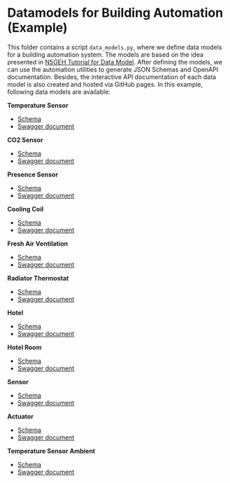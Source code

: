 # Datamodels for Building Automation (Example)

This folder contains a script `data_models.py`,
where we define data models for a building automation system.
The models are based on the idea presented in [N5GEH Tutorial for Data Model](https://github.com/N5GEH/n5geh.tutorials.data_model).
After defining the models, we can use the automation utilities to generate JSON Schemas and OpenAPI documentation.
Besides, the interactive API documentation of each data model is also created and hosted via GitHub pages.
In this example, following data models are available:

**Temperature Sensor**
- [Schema](https://n5geh.github.io/n5geh.data_models/example_building_automation/deploy/schemas/TemperatureSensorFiware.json)
- [Swagger document](https://n5geh.github.io/n5geh.data_models/example_building_automation/deploy/swagger-ui/TemperatureSensorFiware/)

**CO2 Sensor**
- [Schema](https://n5geh.github.io/n5geh.data_models/example_building_automation/deploy/schemas/CO2SensorFiware.json)
- [Swagger document](https://n5geh.github.io/n5geh.data_models/example_building_automation/deploy/swagger-ui/CO2SensorFiware/)

**Presence Sensor**
- [Schema](https://n5geh.github.io/n5geh.data_models/example_building_automation/deploy/schemas/PresenceSensorFiware.json)
- [Swagger document](https://n5geh.github.io/n5geh.data_models/example_building_automation/deploy/swagger-ui/PresenceSensorFiware/)

**Cooling Coil**
- [Schema](https://n5geh.github.io/n5geh.data_models/example_building_automation/deploy/schemas/CoolingCoilFiware.json)
- [Swagger document](https://n5geh.github.io/n5geh.data_models/example_building_automation/deploy/swagger-ui/CoolingCoilFiware/)

**Fresh Air Ventilation**
- [Schema](https://n5geh.github.io/n5geh.data_models/example_building_automation/deploy/schemas/FreshAirVentilationFiware.json)
- [Swagger document](https://n5geh.github.io/n5geh.data_models/example_building_automation/deploy/swagger-ui/FreshAirVentilationFiware/)

**Radiator Thermostat**
- [Schema](https://n5geh.github.io/n5geh.data_models/example_building_automation/deploy/schemas/RadiatorThermostatFiware.json)
- [Swagger document](https://n5geh.github.io/n5geh.data_models/example_building_automation/deploy/swagger-ui/RadiatorThermostatFiware/)

**Hotel**
- [Schema](https://n5geh.github.io/n5geh.data_models/example_building_automation/deploy/schemas/HotelFiware.json)
- [Swagger document](https://n5geh.github.io/n5geh.data_models/example_building_automation/deploy/swagger-ui/HotelFiware/)

**Hotel Room**
- [Schema](https://n5geh.github.io/n5geh.data_models/example_building_automation/deploy/schemas/HotelRoomFiware.json)
- [Swagger document](https://n5geh.github.io/n5geh.data_models/example_building_automation/deploy/swagger-ui/HotelRoomFiware/)

**Sensor**
- [Schema](https://n5geh.github.io/n5geh.data_models/example_building_automation/deploy/schemas/SensorFiware.json)
- [Swagger document](https://n5geh.github.io/n5geh.data_models/example_building_automation/deploy/swagger-ui/SensorFiware/)

**Actuator**
- [Schema](https://n5geh.github.io/n5geh.data_models/example_building_automation/deploy/schemas/ActuatorFiware.json)
- [Swagger document](https://n5geh.github.io/n5geh.data_models/example_building_automation/deploy/swagger-ui/ActuatorFiware/)

**Temperature Sensor Ambient**
- [Schema](https://n5geh.github.io/n5geh.data_models/example_building_automation/deploy/schemas/TemperatureSensorAmbFiware.json)
- [Swagger document](https://n5geh.github.io/n5geh.data_models/example_building_automation/deploy/swagger-ui/TemperatureSensorAmbFiware/)
